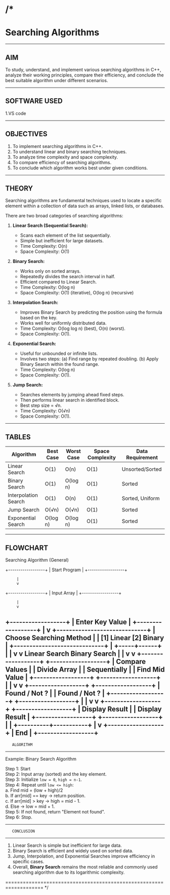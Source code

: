 /*
===================================================================
  Searching Algorithms
===================================================================

---------------------------
  AIM
---------------------------
To study, understand, and implement various searching algorithms in C++,
analyze their working principles, compare their efficiency, and 
conclude the best suitable algorithm under different scenarios.

---------------------------
SOFTWARE USED
---------------------------
1.VS code

---------------------------
 OBJECTIVES
---------------------------
1. To implement searching algorithms in C++.
2. To understand linear and binary searching techniques.
3. To analyze time complexity and space complexity.
4. To compare efficiency of searching algorithms.
5. To conclude which algorithm works best under given conditions.

---------------------------
THEORY
---------------------------
Searching algorithms are fundamental techniques used to locate a 
specific element within a collection of data such as arrays, 
linked lists, or databases. 

There are two broad categories of searching algorithms:

1. **Linear Search (Sequential Search):**
   - Scans each element of the list sequentially.
   - Simple but inefficient for large datasets.
   - Time Complexity: O(n)
   - Space Complexity: O(1)

2. **Binary Search:**
   - Works only on sorted arrays.
   - Repeatedly divides the search interval in half.
   - Efficient compared to Linear Search.
   - Time Complexity: O(log n)
   - Space Complexity: O(1) (iterative), O(log n) (recursive)

3. **Interpolation Search:**
   - Improves Binary Search by predicting the position using 
     the formula based on the key.
   - Works well for uniformly distributed data.
   - Time Complexity: O(log log n) (best), O(n) (worst).
   - Space Complexity: O(1).

4. **Exponential Search:**
   - Useful for unbounded or infinite lists.
   - Involves two steps:
        (a) Find range by repeated doubling.
        (b) Apply Binary Search within the found range.
   - Time Complexity: O(log n)
   - Space Complexity: O(1).

5. **Jump Search:**
   - Searches elements by jumping ahead fixed steps.
   - Then performs linear search in identified block.
   - Best step size = √n.
   - Time Complexity: O(√n)
   - Space Complexity: O(1).

---------------------------
  TABLES
---------------------------

| Algorithm           | Best Case | Worst Case | Space Complexity | Data Requirement |
|---------------------|-----------|------------|------------------|------------------|
| Linear Search       | O(1)      | O(n)       | O(1)             | Unsorted/Sorted  |
| Binary Search       | O(1)      | O(log n)   | O(1)             | Sorted           |
| Interpolation Search| O(1)      | O(n)       | O(1)             | Sorted, Uniform  |
| Jump Search         | O(√n)     | O(√n)      | O(1)             | Sorted           |
| Exponential Search  | O(log n)  | O(log n)   | O(1)             | Sorted           |

---------------------------
 FLOWCHART
---------------------------

Searching Algorithm (General)

 +------------------+
|  Start Program   |
+------------------+

         |
         v
         
+------------------+
|   Input Array    |
+------------------+

         |
         v
         
+------------------+
| Enter Key Value  |
+------------------+
         |
         v
+-----------------------------+
| Choose Searching Method     |
| [1] Linear  [2] Binary      |
+-----------------------------+
         |
   +-----+------+
   |            |
   v            v
Linear Search   Binary Search
   |               |
   v               v
+------------------+     +------------------+
| Compare Values   |     | Divide Array     |
| Sequentially     |     | Find Mid Value   |
+------------------+     +------------------+
         |                      |
         v                      v
+------------------+     +------------------+
| Found / Not ?    |     | Found / Not ?    |
+------------------+     +------------------+
         |                      |
         v                      v
+------------------+     +------------------+
| Display Result   |     | Display Result   |
+------------------+     +------------------+
         |                      |
         +----------+-----------+
                    |
                    v
           +------------------+
           |      End         |
           +------------------+
---------------------------
       ALGORITHM
---------------------------

Example: Binary Search Algorithm

Step 1: Start  
Step 2: Input array (sorted) and the key element.  
Step 3: Initialize `low = 0`, `high = n-1`.  
Step 4: Repeat until `low <= high`:  
        a. Find mid = (low + high)/2  
        b. If arr[mid] == key → return position.  
        c. If arr[mid] > key → high = mid - 1.  
        d. Else → low = mid + 1.  
Step 5: If not found, return "Element not found".  
Step 6: Stop.  

---------------------------
       CONCLUSION
---------------------------
1. Linear Search is simple but inefficient for large data.  
2. Binary Search is efficient and widely used on sorted data.  
3. Jump, Interpolation, and Exponential Searches improve efficiency 
   in specific cases.  
4. Overall, **Binary Search** remains the most reliable and 
   commonly used searching algorithm due to its logarithmic complexity.  

===================================================================
*/
